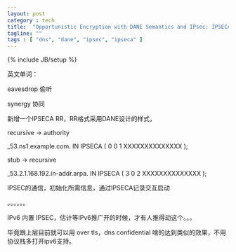 ```yaml
---
layout: post
category : tech
title:  "Opportunistic Encryption with DANE Semantics and IPsec: IPSECA"
tagline: ""
tags : [ "dns", "dane", "ipsec", "ipseca" ] 
---
```

{% include JB/setup %}

英文单词：

eavesdrop 偷听

synergy 协同


新增一个IPSECA RR，RR格式采用DANE设计的样式，

recursive -> authority

_53.ns1.example.com. IN IPSECA (
  0 0 1 XXXXXXXXXXXXXX );

stub -> recursive

_53.2.1.168.192.in-addr.arpa. IN IPSECA (
 3 0 2 XXXXXXXXXXXXXX );

IPSEC的通信，初始化所需信息，通过IPSECA记录交互启动

。。。。。。

IPv6 内置 IPSEC，估计等IPv6推广开的时候，才有人推得动这个。。。

毕竟跟上层目前就可以用 over tls，dns confidential 啥的达到类似的效果，不用协议栈多打开ipv6支持。

